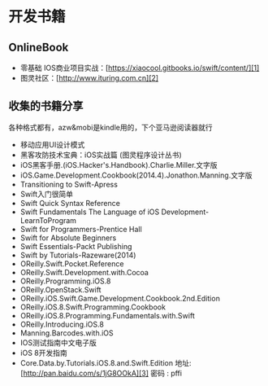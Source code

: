 # 开发书籍
## OnlineBook
- 零基础 IOS商业项目实战：[https://xiaocool.gitbooks.io/swift/content/][1]
- 图灵社区：[http://www.ituring.com.cn][2]

## 收集的书籍分享
各种格式都有，azw&mobi是kindle用的，下个亚马逊阅读器就行
- 移动应用UI设计模式
- 黑客攻防技术宝典：iOS实战篇 (图灵程序设计丛书)
- iOS黑客手册.(iOS.Hacker's.Handbook).Charlie.Miller.文字版
- iOS.Game.Development.Cookbook(2014.4).Jonathon.Manning.文字版
- Transitioning to Swift-Apress
- Swift入门很简单
- Swift Quick Syntax Reference
- Swift Fundamentals The Language of iOS Development-LearnToProgram
- Swift for Programmers-Prentice Hall
- Swift for Absolute Beginners
- Swift Essentials-Packt Publishing
- Swift by Tutorials-Razeware(2014)
- OReilly.Swift.Pocket.Reference
- OReilly.Swift.Development.with.Cocoa
- OReilly.Programming.iOS.8
- OReilly.OpenStack.Swift
- OReilly.iOS.Swift.Game.Development.Cookbook.2nd.Edition
- OReilly.iOS.8.Swift.Programming.Cookbook
- OReilly.iOS.8.Programming.Fundamentals.with.Swift
- OReilly.Introducing.iOS.8
- Manning.Barcodes.with.iOS
- IOS测试指南中文电子版
- iOS 8开发指南
- Core.Data.by.Tutorials.iOS.8.and.Swift.Edition
地址: [http://pan.baidu.com/s/1jG8OOkA][3] 密码 : pffi

[1]:	https://xiaocool.gitbooks.io/swift/content/
[2]:	http://www.ituring.com.cn
[3]:	http://pan.baidu.com/s/1jG8OOkA
